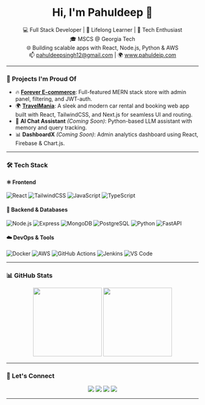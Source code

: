 <h1 align="center">Hi, I'm Pahuldeep 👋</h1>

<p align="center">
  💻 Full Stack Developer | 🧠 Lifelong Learner | 🚀 Tech Enthusiast <br />
  🎓 MSCS @ Georgia Tech <br />
  🌐 Building scalable apps with React, Node.js, Python & AWS <br />
  📫 <a href="mailto:pahuldeepsingh12@gmail.com">pahuldeepsingh12@gmail.com</a> | 🌍 <a href="https://www.pahuldeip.com">www.pahuldeip.com</a>
</p>

---

### 🚀 Projects I'm Proud Of

- 🔥 [**Forever E-commerce**](https://github.com/pahuldeepp/Forever): Full-featured MERN stack store with admin panel, filtering, and JWT-auth.
- 🌍 [**TravelMania**](https://github.com/pahuldeepp/TravelMania): A sleek and modern car rental and booking web app built with React, TailwindCSS, and Next.js for seamless UI and routing.
- 🧠 **AI Chat Assistant** *(Coming Soon)*: Python-based LLM assistant with memory and query tracking.
- 📊 **DashboardX** *(Coming Soon)*: Admin analytics dashboard using React, Firebase & Chart.js.

---

### 🛠️ Tech Stack

#### ⚛️ Frontend
![React](https://img.shields.io/badge/-React-61DAFB?style=for-the-badge&logo=React&logoColor=white)
![TailwindCSS](https://img.shields.io/badge/-TailwindCSS-38B2AC?style=for-the-badge&logo=tailwind-css&logoColor=white)
![JavaScript](https://img.shields.io/badge/-JavaScript-F7DF1E?style=for-the-badge&logo=javascript&logoColor=black)
![TypeScript](https://img.shields.io/badge/-TypeScript-3178C6?style=for-the-badge&logo=typescript&logoColor=white)

#### 🧩 Backend & Databases
![Node.js](https://img.shields.io/badge/-Node.js-339933?style=for-the-badge&logo=node.js&logoColor=white)
![Express](https://img.shields.io/badge/-Express-000000?style=for-the-badge&logo=express&logoColor=white)
![MongoDB](https://img.shields.io/badge/-MongoDB-47A248?style=for-the-badge&logo=mongodb&logoColor=white)
![PostgreSQL](https://img.shields.io/badge/-PostgreSQL-336791?style=for-the-badge&logo=postgresql&logoColor=white)
![Python](https://img.shields.io/badge/-Python-3776AB?style=for-the-badge&logo=python&logoColor=white)
![FastAPI](https://img.shields.io/badge/-FastAPI-009688?style=for-the-badge&logo=fastapi&logoColor=white)

#### ☁️ DevOps & Tools
![Docker](https://img.shields.io/badge/-Docker-2496ED?style=for-the-badge&logo=docker&logoColor=white)
![AWS](https://img.shields.io/badge/-AWS-232F3E?style=for-the-badge&logo=amazon-aws&logoColor=white)
![GitHub Actions](https://img.shields.io/badge/-GitHub%20Actions-2088FF?style=for-the-badge&logo=github-actions&logoColor=white)
![Jenkins](https://img.shields.io/badge/-Jenkins-D24939?style=for-the-badge&logo=jenkins&logoColor=white)
![VS Code](https://img.shields.io/badge/-VSCode-007ACC?style=for-the-badge&logo=visual-studio-code&logoColor=white)

---

### 📊 GitHub Stats

<p align="center">
  <img src="https://github-readme-stats.vercel.app/api?username=pahuldeepp&show_icons=true&theme=radical" height="180">
  <img src="https://github-readme-stats.vercel.app/api/top-langs/?username=pahuldeepp&layout=compact&theme=radical" height="180">
</p>

---

### 📌 Let's Connect

<p align="center">
  <a href="mailto:pahuldeepsingh12@gmail.com"><img src="https://img.shields.io/badge/Email-D14836?style=for-the-badge&logo=gmail&logoColor=white"></a>
  <a href="https://github.com/pahuldeepp"><img src="https://img.shields.io/badge/GitHub-181717?style=for-the-badge&logo=github&logoColor=white"></a>
  <a href="https://linkedin.com/in/pahuldeep-singh"><img src="https://img.shields.io/badge/LinkedIn-0077B5?style=for-the-badge&logo=linkedin&logoColor=white"></a>
  <a href="https://www.pahuldeip.com"><img src="https://img.shields.io/badge/Portfolio-000?style=for-the-badge&logo=firefox-browser&logoColor=white"></a>
</p>

---
